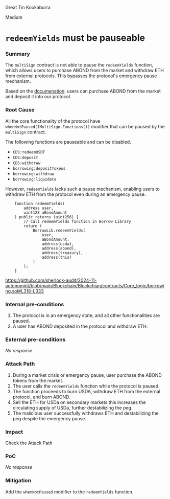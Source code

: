 Great Tin Kookaburra

Medium

# `redeemYields` must be pauseable

### Summary


The `multiSign` contract is not able to pause the `redeemYields` function, which allows users to purchase ABOND from the market and withdraw ETH from external protocols. This bypasses the protocol's emergency pause mechanism.

Based on the [documenation](https://docs.autonomint.com/autonomint/autonomint-1/autonomint/stablecoin-peg-stability#peg-stabilization-modules): users can purchase ABOND from the market and deposit it into our protocol. 


### Root Cause


All the core functionality of the protocol have `whenNotPaused(IMultiSign.Functions())` modifier that can be paused by the `multiSign` contract.

The following functions are pauseable and can be disabled.

- `CDS:redeemUSDT`
- `CDS:deposit`
- `CDS:withdraw`
- `borrowing:depositTokens`
- `borrowing:withdraw`
- `borrowing:liquidate`


However, `redeemYields` lacks such a pause mechanism, enabling users to withdraw ETH from the protocol even during an emergency pause.

```solidity
    function redeemYields(
        address user,
        uint128 aBondAmount
    ) public returns (uint256) {
        // Call redeemYields function in Borrow Library
        return (
            BorrowLib.redeemYields(
                user,
                aBondAmount,
                address(usda),
                address(abond),
                address(treasury),
                address(this)
            )
        );
    }
```
https://github.com/sherlock-audit/2024-11-autonomint/blob/main/Blockchain/Blockchian/contracts/Core_logic/borrowing.sol#L318-L333

### Internal pre-conditions


1. The protocol is in an emergency state, and all other functionalities are paused.
2. A user has ABOND deposited in the protocol and withdraw ETH.


### External pre-conditions

_No response_

### Attack Path


1. During a market crisis or emergency pause, user purchase the ABOND tokens from the market.
2. The user calls the `redeemYields` function while the protocol is paused.
3. The function proceeds to burn USDA, withdraw ETH from the external protocol, and burn ABOND.
4. Sell the ETH for USDa on secondary markets this increases the circulating supply of USDa, further destabilizing the peg.
5. The malicious user successfully withdraws ETH and destabilizing the peg despite the emergency pause.


### Impact

Check the Attack Path

### PoC

_No response_

### Mitigation



Add the `whenNotPaused` modifier to the `redeemYields` function.
